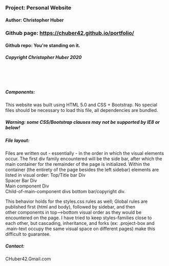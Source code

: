 ### Project: **Personal Website**
#### Author: **Christopher Huber**

### Github page: https://chuber42.github.io/portfolio/
#### Github repo: You're standing on it.
##### Copyright Christopher Huber 2020

&nbsp;
     
&nbsp;
     
         
##### Components: 
This website was built using HTML 5.0 and CSS + Bootstrap. 
No special files should be necessary to load this file, all
dependencies are bundled.
##### **Warning: some CSS/Bootstrap clauses may not be supported by IE8 or below!**

##### File layout:
Files are written out - essentially - in the order in which the visual elements occur.
The first div family encountered will be the side bar, after which the main container for the remainder of the page is initialized.
Within the container (the entirety of the page besides the left sidebar) elements are listed in visual order:
Top/Title bar Div   
Spacer Bar Div   
Main component Div   
Child-of-main-component divs
bottom bar/copyright div.

This behavior holds for the styles.css rules as well; Global rules are published first (html and body), followed by sidebar, and then   
other components in top-->bottom visual order as they would be encountered on the page. I have tried to keep styles-families close to  
  each other, but cascading, inheritance, and forks (ex: .project-box and .main-text occupy the same visual space on different pages)
make this difficult to guarantee.

##### _Contact_:

CHuber42.Gmail.com
